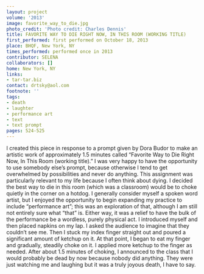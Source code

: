 ```yaml
---
layout: project
volume: '2013'
image: favorite_way_to_die.jpg
photo_credit: 'Photo credit: Charles Dennis'
title: FAVORITE WAY TO DIE RIGHT NOW, IN THIS ROOM (WORKING TITLE)
first_performed: first performed on October 18, 2013
place: BHQF, New York, NY
times_performed: performed once in 2013
contributor: SELENA
collaborators: []
home: New York, NY
links:
- tar-tar.biz
contact: drtsky@aol.com
footnote: ''
tags:
- death
- laughter
- performance art
- text
- text prompt
pages: 524-525
---
```


I created this piece in response to a prompt given by Dora Budor to make an artistic work of approximately 1.5 minutes called “Favorite Way to Die Right Now, In This Room (working title).” I was very happy to have the opportunity to use somebody else’s prompt, because otherwise I tend to get overwhelmed by possibilities and never do anything. This assignment was particularly relevant to my life because I often think about dying. I decided the best way to die in this room (which was a classroom) would be to choke quietly in the corner on a hotdog. I generally consider myself a spoken word artist, but I enjoyed the opportunity to begin expanding my practice to include “performance art”; this was an exploration of that, although I am still not entirely sure what “that” is. Either way, it was a relief to have the bulk of the performance be a wordless, purely physical act. I introduced myself and then placed napkins on my lap. I asked the audience to imagine that they couldn’t see me. Then I stuck my index finger straight out and poured a significant amount of ketchup on it. At that point, I began to eat my finger and gradually, steadily choke on it. I applied more ketchup to the finger as needed. After about 1.5 minutes of choking, I announced to the class that I would probably be dead by now because nobody did anything. They were just watching me and laughing but it was a truly joyous death, I have to say.
